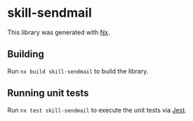 # skill-sendmail

This library was generated with [Nx](https://nx.dev).

## Building

Run `nx build skill-sendmail` to build the library.

## Running unit tests

Run `nx test skill-sendmail` to execute the unit tests via [Jest](https://jestjs.io).
